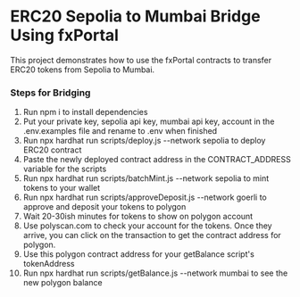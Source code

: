 # ERC20 Sepolia to Mumbai Bridge Using fxPortal
This project demonstrates how to use the fxPortal contracts to transfer ERC20 tokens from Sepolia to Mumbai.

### Steps for Bridging

1. Run npm i to install dependencies
2. Put your private key, sepolia api key, mumbai api key, account in the .env.examples file and rename to .env when finished
3. Run npx hardhat run scripts/deploy.js --network sepolia to deploy ERC20 contract
4. Paste the newly deployed contract address in the CONTRACT_ADDRESS variable for the scripts
5. Run npx hardhat run scripts/batchMint.js --network sepolia to mint tokens to your wallet
7. Run npx hardhat run scripts/approveDeposit.js --network goerli to approve and deposit your tokens to polygon
8. Wait 20-30ish minutes for tokens to show on polygon account
9. Use polyscan.com to check your account for the tokens. Once they arrive, you can click on the transaction to get the contract address for polygon.
10. Use this polygon contract address for your getBalance script's tokenAddress
11. Run npx hardhat run scripts/getBalance.js --network mumbai to see the new polygon balance
